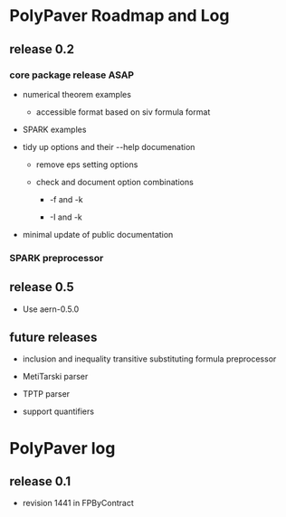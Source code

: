 # PolyPaver Roadmap and Log

## release 0.2

### core package release ASAP

* numerical theorem examples

    * accessible format based on siv formula format

* SPARK examples

* tidy up options and their --help documenation

    * remove eps setting options

    * check and document option combinations

        * -f and -k

        * -I and -k

* minimal update of public documentation

### SPARK preprocessor


## release 0.5

* Use aern-0.5.0

## future releases

* inclusion and inequality transitive substituting formula preprocessor

* MetiTarski parser

* TPTP parser

* support quantifiers

# PolyPaver log

## release 0.1

* revision 1441 in FPByContract